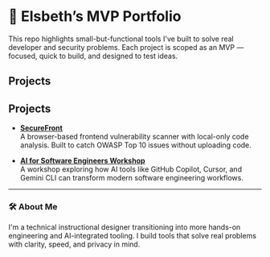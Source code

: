 # 🧠 Elsbeth’s MVP Portfolio

This repo highlights small-but-functional tools I've built to solve real developer and security problems. Each project is scoped as an MVP — focused, quick to build, and designed to test ideas.

## Projects

## Projects

- **[SecureFront](./securefront/README.md)**  
  A browser-based frontend vulnerability scanner with local-only code analysis. Built to catch OWASP Top 10 issues without uploading code.

- **[AI for Software Engineers Workshop](./ai-for-se-workshop/README.md)**  
  A workshop exploring how AI tools like GitHub Copilot, Cursor, and Gemini CLI can transform modern software engineering workflows.

---

### 🛠 About Me
I'm a technical instructional designer transitioning into more hands-on engineering and AI-integrated tooling. I build tools that solve real problems with clarity, speed, and privacy in mind.
